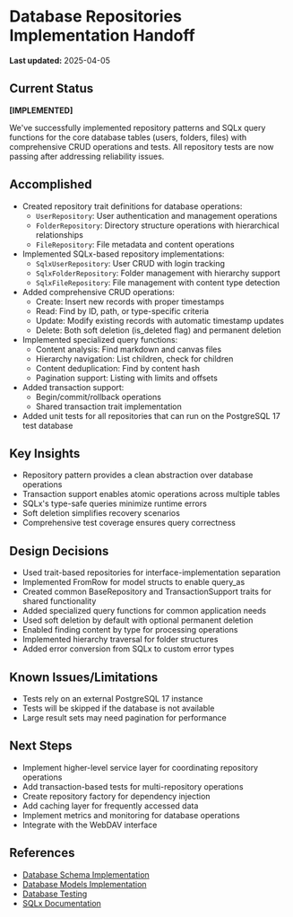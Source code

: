 # Database Repositories Implementation Handoff

**Last updated:** 2025-04-05

## Current Status
**[IMPLEMENTED]**

We've successfully implemented repository patterns and SQLx query functions for the core database tables (users, folders, files) with comprehensive CRUD operations and tests. All repository tests are now passing after addressing reliability issues.

## Accomplished
- Created repository trait definitions for database operations:
  * `UserRepository`: User authentication and management operations
  * `FolderRepository`: Directory structure operations with hierarchical relationships
  * `FileRepository`: File metadata and content operations
- Implemented SQLx-based repository implementations:
  * `SqlxUserRepository`: User CRUD with login tracking
  * `SqlxFolderRepository`: Folder management with hierarchy support
  * `SqlxFileRepository`: File management with content type detection
- Added comprehensive CRUD operations:
  * Create: Insert new records with proper timestamps
  * Read: Find by ID, path, or type-specific criteria
  * Update: Modify existing records with automatic timestamp updates
  * Delete: Both soft deletion (is_deleted flag) and permanent deletion
- Implemented specialized query functions:
  * Content analysis: Find markdown and canvas files
  * Hierarchy navigation: List children, check for children
  * Content deduplication: Find by content hash
  * Pagination support: Listing with limits and offsets
- Added transaction support:
  * Begin/commit/rollback operations
  * Shared transaction trait implementation
- Added unit tests for all repositories that can run on the PostgreSQL 17 test database

## Key Insights
- Repository pattern provides a clean abstraction over database operations
- Transaction support enables atomic operations across multiple tables
- SQLx's type-safe queries minimize runtime errors
- Soft deletion simplifies recovery scenarios
- Comprehensive test coverage ensures query correctness

## Design Decisions
- Used trait-based repositories for interface-implementation separation
- Implemented FromRow for model structs to enable query_as
- Created common BaseRepository and TransactionSupport traits for shared functionality
- Added specialized query functions for common application needs
- Used soft deletion by default with optional permanent deletion
- Enabled finding content by type for processing operations
- Implemented hierarchy traversal for folder structures
- Added error conversion from SQLx to custom error types

## Known Issues/Limitations
- Tests rely on an external PostgreSQL 17 instance
- Tests will be skipped if the database is not available
- Large result sets may need pagination for performance

## Next Steps
- Implement higher-level service layer for coordinating repository operations
- Add transaction-based tests for multi-repository operations
- Create repository factory for dependency injection
- Add caching layer for frequently accessed data
- Implement metrics and monitoring for database operations
- Integrate with the WebDAV interface

## References
- [Database Schema Implementation](handoffs/database_schema_implementation.md)
- [Database Models Implementation](handoffs/database_models_implementation.md)
- [Database Testing](handoffs/database_testing.md)
- [SQLx Documentation](../dependencies/sqlx.md)
